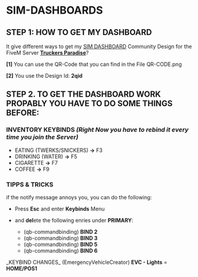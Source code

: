 # SIM-DASHBOARDS

## STEP 1: HOW TO GET MY DASHBOARD

It give different ways to get my [SIM DASHBOARD](https://stryder-it.de/simdashboard/) Community Design
for the FiveM Server [**Truckers Paradise**](https://discord.gg/4KEZ5EfShJ)?

**[1]** You can use the QR-Code that you can find in the File QR-CODE.png

**[2]** You use the Design Id: **2qid**




## STEP 2. TO GET THE DASHBOARD WORK PROPABLY YOU HAVE TO DO SOME THINGS BEFORE:

### INVENTORY KEYBINDS *(Right Now you have to rebind it every time you join the Server)*
- EATING (TWERKS/SNICKERS) **->** F3
- DRINKING (WATER) **->** F5
- CIGARETTE **->** F7
- COFFEE **->** F9

### TIPPS & TRICKS
if the notify message annoys you, you can do the following:

- Press **Esc** and enter **Keybinds** Menu

- and **del**ete the following enries under **PRIMARY**:
  - (qb-commandbinding) **BIND 2**
  - (qb-commandbinding) **BIND 3**
  - (qb-commandbinding) **BIND 5** 
  - (qb-commandbinding) **BIND 6** 


\_KEYBIND CHANGES\_
(EmergencyVehicleCreator) **EVC - Lights** = **HOME/POS1**
